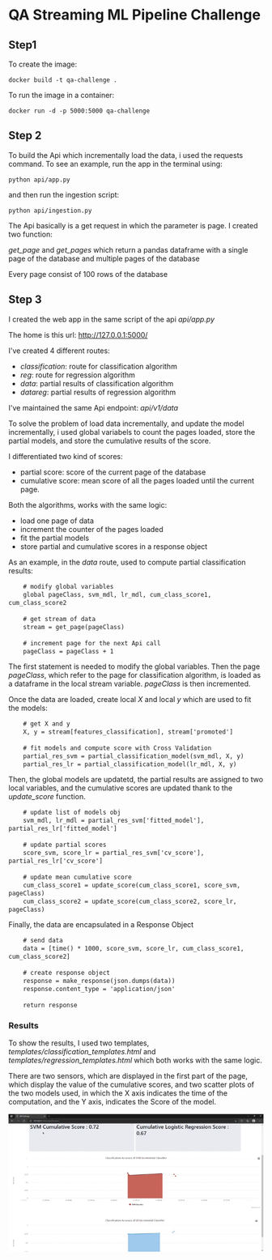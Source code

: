 # QA Streaming ML Pipeline Challenge

## Step1
To create the image:
```
docker build -t qa-challenge . 
```
To run the image in a container:

```
docker run -d -p 5000:5000 qa-challenge 
```

## Step 2

To build the Api which incrementally load the data, i used the requests command.
To see an example, run the app in the terminal using:

```
python api/app.py
```

and then run the ingestion script:

```
python api/ingestion.py
```

The Api basically is a get request in which the parameter is page.
I created two function:

*get_page* and *get_pages* which return a pandas dataframe with a single page of the database and multiple pages of the
 database

Every page consist of 100 rows of the database

## Step 3

I created the web app in the same script of the api *api/app.py*

The home is this url: http://127.0.0.1:5000/

I've created 4 different routes:

- *classification*: route for classification algorithm
- *reg*: route for regression algorithm
- *data*: partial results of classification algorithm
- *datareg*: partial results of  regression algorithm

I've maintained the same Api endpoint: *api/v1/data*

To solve the problem of load data incrementally, and update the model incrementally, i used
global variabels to count the pages loaded, store the partial models, and store the cumulative results of the score.

I differentiated two kind of scores:
- partial score: score of the current page of the database
- cumulative score: mean score of all the pages loaded until the current page.


Both the algorithms, works with the same logic:
- load one page of data
- increment the counter of the pages loaded
- fit the partial models
- store partial and cumulative scores in a response object

As an example, in the *data* route, used to compute partial classification results:

```
    # modify global variables
    global pageClass, svm_mdl, lr_mdl, cum_class_score1, cum_class_score2

    # get stream of data
    stream = get_page(pageClass)

    # increment page for the next Api call
    pageClass = pageClass + 1
```
The first statement is needed to modify the global variables. Then the page *pageClass*, which refer to the page 
for classification algorithm, is loaded as a dataframe in the local stream variable. *pageClass* is then incremented.

Once the data are loaded, create local *X* and local *y* which are used to fit the models:


```
    # get X and y
    X, y = stream[features_classification], stream['promoted']

    # fit models and compute score with Cross Validation
    partial_res_svm = partial_classification_model(svm_mdl, X, y)
    partial_res_lr = partial_classification_model(lr_mdl, X, y)
```

Then, the global models are updatetd, the partial results are assigned to two local variables, and the 
cumulative scores are updated thank to the *update_score* function.

```
    # update list of models obj
    svm_mdl, lr_mdl = partial_res_svm['fitted_model'], partial_res_lr['fitted_model']

    # update partial scores
    score_svm, score_lr = partial_res_svm['cv_score'], partial_res_lr['cv_score']

    # update mean cumulative score
    cum_class_score1 = update_score(cum_class_score1, score_svm, pageClass)
    cum_class_score2 = update_score(cum_class_score2, score_lr, pageClass)

```

Finally, the data are encapsulated in a Response Object


```
    # send data
    data = [time() * 1000, score_svm, score_lr, cum_class_score1, cum_class_score2]

    # create response object
    response = make_response(json.dumps(data))
    response.content_type = 'application/json'

    return response

```

### Results
To show the results, I used two templates, *templates/classification_templates.html* and 
*templates/regression_templates.html* which both works with the same logic.

There are two sensors, which are displayed in the first part of the page, which display the value of the 
cumulative scores, and two scatter plots of the two models used, in which the X axis indicates the time of the computation, 
and the Y axis, indicates the Score of the model.

![ Alt text](QAChallengeGif.gif)


